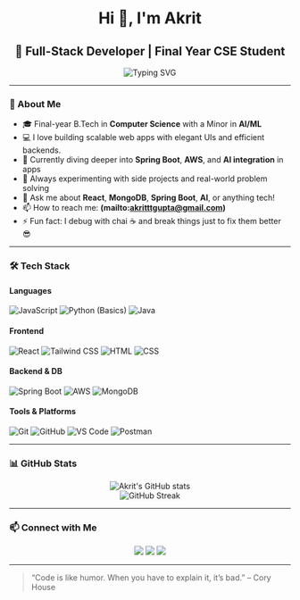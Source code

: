 <h1 align="center">Hi 👋, I'm Akrit</h1>
<h2 align="center">🚀 Full-Stack Developer | Final Year CSE Student</h2>

<p align="center">
  <img src="https://readme-typing-svg.herokuapp.com?font=Fira+Code&size=20&pause=1000&center=true&vCenter=true&width=435&lines=Full-stack+Developer;Always+Learning+New+Tech;Code.+Build.+Repeat." alt="Typing SVG" />
</p>

---

### 🌟 About Me

- 🎓 Final-year B.Tech in **Computer Science** with a Minor in **AI/ML**
- 💻 I love building scalable web apps with elegant UIs and efficient backends.
- 🌱 Currently diving deeper into **Spring Boot**, **AWS**, and **AI integration** in apps
- 🧠 Always experimenting with side projects and real-world problem solving
- 💬 Ask me about **React**, **MongoDB**, **Spring Boot**, **AI**, or anything tech!
- 📫 How to reach me: **(mailto:akritttgupta@gmail.com)**
- ⚡ Fun fact: I debug with chai ☕ and break things just to fix them better 😎

---

### 🛠️ Tech Stack

#### Languages
![JavaScript](https://img.shields.io/badge/-JavaScript-F7DF1E?style=for-the-badge&logo=javascript&logoColor=black)
![Python (Basics)](https://img.shields.io/badge/-Python-3776AB?style=for-the-badge&logo=python&logoColor=white)
![Java](https://img.shields.io/badge/-Java-007396?style=for-the-badge&logo=java&logoColor=white)

#### Frontend
![React](https://img.shields.io/badge/-React-61DAFB?style=for-the-badge&logo=react&logoColor=black)
![Tailwind CSS](https://img.shields.io/badge/-TailwindCSS-38B2AC?style=for-the-badge&logo=tailwind-css&logoColor=white)
![HTML](https://img.shields.io/badge/-HTML5-E34F26?style=for-the-badge&logo=html5&logoColor=white)
![CSS](https://img.shields.io/badge/-CSS3-1572B6?style=for-the-badge&logo=css3)

#### Backend & DB
![Spring Boot](https://img.shields.io/badge/Spring%20Boot-6DB33F?style=for-the-badge&logo=spring-boot&logoColor=white)
![AWS](https://img.shields.io/badge/AWS-232F3E?style=for-the-badge&logo=amazon-aws&logoColor=white)
![MongoDB](https://img.shields.io/badge/-MongoDB-47A248?style=for-the-badge&logo=mongodb&logoColor=white)

#### Tools & Platforms
![Git](https://img.shields.io/badge/-Git-F05032?style=for-the-badge&logo=git&logoColor=white)
![GitHub](https://img.shields.io/badge/-GitHub-181717?style=for-the-badge&logo=github)
![VS Code](https://img.shields.io/badge/-VSCode-007ACC?style=for-the-badge&logo=visual-studio-code&logoColor=white)
![Postman](https://img.shields.io/badge/Postman-FF6C37?style=for-the-badge&logo=postman&logoColor=white)


---

### 📊 GitHub Stats

<p align="center">
  <img src="https://github-readme-stats.vercel.app/api?username=Akrittt&show_icons=true&theme=github_dark&hide_title=true&count_private=true" alt="Akrit's GitHub stats" />
  <br />
  <img src="https://github-readme-streak-stats.herokuapp.com/?user=Akrittt&theme=github-dark" alt="GitHub Streak" />
</p>

---

### 📫 Connect with Me

<p align="center">
  <a href="https://linkedin.com/in/AkritGupta" target="_blank"><img src="https://img.shields.io/badge/-LinkedIn-0A66C2?style=for-the-badge&logo=linkedin&logoColor=white" /></a>
  <a href="mailto:akritttgupta@gmail.com"><img src="https://img.shields.io/badge/-Gmail-EA4335?style=for-the-badge&logo=gmail&logoColor=white" /></a>
  <a href="https://github.com/Akrittt"><img src="https://img.shields.io/badge/-GitHub-000?style=for-the-badge&logo=github" /></a>
</p>

---

> “Code is like humor. When you have to explain it, it’s bad.” – Cory House
